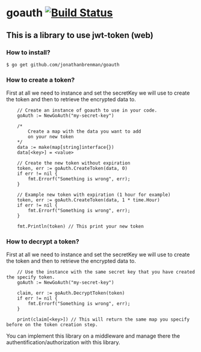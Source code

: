 # goauth [![Build Status](https://travis-ci.com/jonathanbrenman/goauth.svg)](https://travis-ci.com/jonathanbrenman/goauth)
## This is a library to use jwt-token (web)

### How to install?
```
$ go get github.com/jonathanbrenman/goauth
```

### How to create a token?
First at all we need to instance and set the secretKey we will use to create the token and then to retrieve the encrypted data to.

```
    // Create an instance of goauth to use in your code.
    goAuth := NewGoAuth("my-secret-key")
    
    /* 
        Create a map with the data you want to add 
        on your new token
    */
    data := make(map[string]interface{})
    data[<key>] = <value>
    
    // Create the new token without expiration
    token, err := goAuth.CreateToken(data, 0)
    if err != nil {
        fmt.Errorf("Something is wrong", err);
    }

    // Example new token with expiration (1 hour for example)
    token, err := goAuth.CreateToken(data, 1 * time.Hour)
    if err != nil {
        fmt.Errorf("Something is wrong", err);
    }
    
    fmt.Println(token) // This print your new token
```

### How to decrypt a token?
First at all we need to instance and set the secretKey we will use to create the token and then to retrieve the encrypted data to.

```
    // Use the instance with the same secret key that you have created the specify token.
    goAuth := NewGoAuth("my-secret-key")
    
    claim, err := goAuth.DecryptToken(token)
    if err != nil {
        fmt.Errorf("Something is wrong", err);
    }

    print(claim[<key>]) // This will return the same map you specify before on the token creation step.
```

You can implement this library on a middleware and manage there the authentification/authorization with this library.